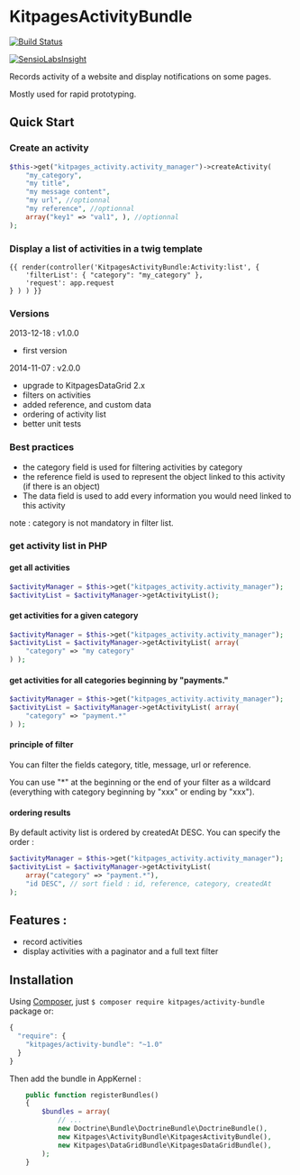 KitpagesActivityBundle
======================

[![Build Status](https://travis-ci.org/kitpages/KitpagesActivityBundle.svg?branch=master)](https://travis-ci.org/kitpages/KitpagesActivityBundle)

[![SensioLabsInsight](https://insight.sensiolabs.com/projects/d63cc087-a033-428a-bdf9-9870bfbf4dd7/small.png)](https://insight.sensiolabs.com/projects/d63cc087-a033-428a-bdf9-9870bfbf4dd7)

Records activity of a website and display notifications on some pages.

Mostly used for rapid prototyping.

## Quick Start

### Create an activity

```php
$this->get("kitpages_activity.activity_manager")->createActivity(
    "my_category",
    "my title",
    "my message content",
    "my url", //optionnal
    "my reference", //optionnal
    array("key1" => "val1", ), //optionnal
);
```

### Display a list of activities in a twig template

```twig
{{ render(controller('KitpagesActivityBundle:Activity:list', {
    'filterList': { "category": "my_category" },
    'request': app.request
} ) ) }}
```

### Versions

2013-12-18 : v1.0.0

* first version

2014-11-07 : v2.0.0

* upgrade to KitpagesDataGrid 2.x
* filters on activities
* added reference, and custom data
* ordering of activity list
* better unit tests

### Best practices

* the category field is used for filtering activities by category
* the reference field is used to represent the object linked to this activity (if there is an object)
* The data field is used to add every information you would need linked to this activity


note : category is not mandatory in filter list.

### get activity list in PHP

#### get all activities

```php
$activityManager = $this->get("kitpages_activity.activity_manager");
$activityList = $activityManager->getActivityList();
```

#### get activities for a given category

```php
$activityManager = $this->get("kitpages_activity.activity_manager");
$activityList = $activityManager->getActivityList( array(
    "category" => "my category"
) );
```

#### get activities for all categories beginning by "payments."

```php
$activityManager = $this->get("kitpages_activity.activity_manager");
$activityList = $activityManager->getActivityList( array(
    "category" => "payment.*"
) );
```

#### principle of filter

You can filter the fields category, title, message, url or reference.

You can use "*" at the beginning or the end of your filter as a wildcard (everything
with category beginning by "xxx" or ending by "xxx").

#### ordering results

By default activity list is ordered by createdAt DESC. You can specify the order :

```php
$activityManager = $this->get("kitpages_activity.activity_manager");
$activityList = $activityManager->getActivityList(
    array("category" => "payment.*"),
    "id DESC", // sort field : id, reference, category, createdAt
);
```

## Features :

* record activities
* display activities with a paginator and a full text filter

## Installation

Using [Composer](http://getcomposer.org/), just `$ composer require kitpages/activity-bundle` package or:

```javascript
{
  "require": {
    "kitpages/activity-bundle": "~1.0"
  }
}
```

Then add the bundle in AppKernel :

```php
    public function registerBundles()
    {
        $bundles = array(
            // ...
            new Doctrine\Bundle\DoctrineBundle\DoctrineBundle(),
            new Kitpages\ActivityBundle\KitpagesActivityBundle(),
            new Kitpages\DataGridBundle\KitpagesDataGridBundle(),
        );
    }
```
